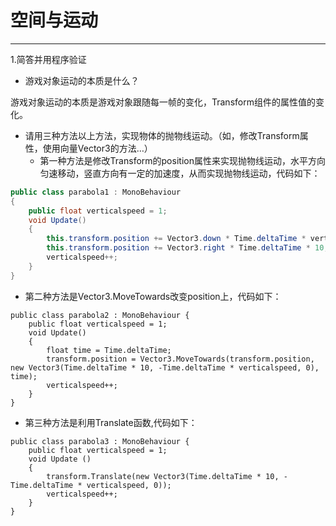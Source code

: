 # 空间与运动

---

1.简答并用程序验证
     
 - 游戏对象运动的本质是什么？
 
 游戏对象运动的本质是游戏对象跟随每一帧的变化，Transform组件的属性值的变化。

 - 请用三种方法以上方法，实现物体的抛物线运动。（如，修改Transform属性，使用向量Vector3的方法…）
    - 第一种方法是修改Transform的position属性来实现抛物线运动，水平方向匀速移动，竖直方向有一定的加速度，从而实现抛物线运动，代码如下：
    
```c#
public class parabola1 : MonoBehaviour
{
    public float verticalspeed = 1;
    void Update()
    {
        this.transform.position += Vector3.down * Time.deltaTime * verticalspeed;
        this.transform.position += Vector3.right * Time.deltaTime * 10;
        verticalspeed++;
    }
}
```


- 第二种方法是Vector3.MoveTowards改变position上，代码如下：
```
public class parabola2 : MonoBehaviour {
    public float verticalspeed = 1;
    void Update()
    {
        float time = Time.deltaTime;
        transform.position = Vector3.MoveTowards(transform.position, new Vector3(Time.deltaTime * 10, -Time.deltaTime * verticalspeed, 0), time);
        verticalspeed++;
    }
}

```

- 第三种方法是利用Translate函数,代码如下：
```
public class parabola3 : MonoBehaviour {  
    public float verticalspeed = 1;  
    void Update () 
    {  
        transform.Translate(new Vector3(Time.deltaTime * 10, -Time.deltaTime * verticalspeed, 0));  
        verticalspeed++;  
    }  
}  
```
